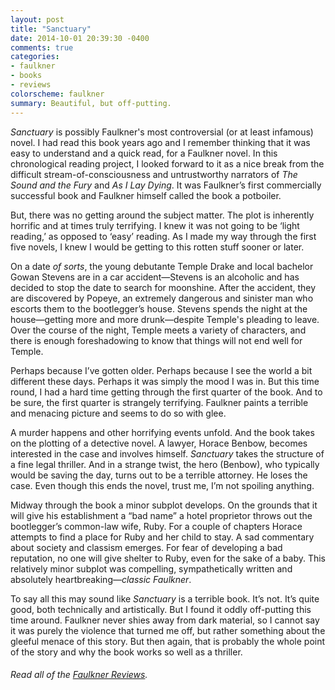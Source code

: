 ```yaml
---
layout: post
title: "Sanctuary"
date: 2014-10-01 20:39:30 -0400
comments: true
categories: 
- faulkner
- books
- reviews
colorscheme: faulkner
summary: Beautiful, but off-putting.
---
```


*Sanctuary* is possibly Faulkner's most controversial (or at least infamous) novel. I had read this book years ago and I remember thinking that it was easy to understand and a quick read, for a Faulkner novel. In this chronological reading project, I looked forward to it as a nice break from the difficult stream-of-consciousness and untrustworthy narrators of *The Sound and the Fury* and *As I Lay Dying*. It was Faulkner&rsquo;s first commercially successful book and Faulkner himself called the book a potboiler.

But, there was no getting around the subject matter. The plot is inherently horrific and at times truly terrifying. I knew it was not going to be &lsquo;light reading,&rsquo; as opposed to &lsquo;easy&rsquo; reading. As I made my way through the first five novels, I knew I would be getting to this rotten stuff sooner or later.

On a date *of sorts*, the young debutante Temple Drake and local bachelor Gowan Stevens are in a car accident&mdash;Stevens is an alcoholic and has decided to stop the date to search for moonshine. After the accident, they are discovered by Popeye, an extremely dangerous and sinister man who escorts them to the bootlegger&rsquo;s house. Stevens spends the night at the house&mdash;getting more and more drunk&mdash;despite Temple's pleading to leave. Over the course of the night, Temple meets a variety of characters, and there is enough foreshadowing to know that things will not end well for Temple.

Perhaps because I&rsquo;ve gotten older. Perhaps because I see the world a bit different these days. Perhaps it was simply the mood I was in. But this time round, I had a hard time getting through the first quarter of the book. And to be sure, the first quarter is strangely terrifying. Faulkner paints a terrible and menacing picture and seems to do so with glee.

A murder happens and other horrifying events unfold. And the book takes on the plotting of a detective novel. A lawyer, Horace Benbow, becomes interested in the case and involves himself. *Sanctuary* takes the structure of a fine legal thriller. And in a strange twist, the hero (Benbow), who typically would be saving the day, turns out to be a terrible attorney. He loses the case. Even though this ends the novel, trust me, I&rsquo;m not spoiling anything.

Midway through the book a minor subplot develops. On the grounds that it will give his establishment a &ldquo;bad name&rdquo; a hotel proprietor throws out the bootlegger&rsquo;s common-law wife, Ruby. For a couple of chapters Horace attempts to find a place for Ruby and her child to stay. A sad commentary about society and classism emerges. For fear of developing a bad reputation, no one will give shelter to Ruby, even for the sake of a baby. This relatively minor subplot was compelling, sympathetically written and absolutely heartbreaking&mdash;*classic Faulkner*.

To say all this may sound like *Sanctuary* is a terrible book. It&rsquo;s not. It&rsquo;s quite good, both technically and artistically. But I found it oddly off-putting this time around. Faulkner never shies away from dark material, so I cannot say it was purely the violence that turned me off, but rather something about the gleeful menace of this story. But then again, that is probably the whole point of the story and why the book works so well as a thriller.

###### Read all of the [Faulkner Reviews](/faulkner/). 
